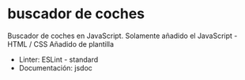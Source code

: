 # buscador de coches
Buscador de coches en JavaScript.
Solamente añadido el JavaScript - HTML / CSS Añadido de plantilla
- Linter: ESLint - standard
- Documentación: jsdoc

